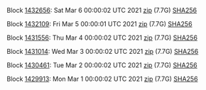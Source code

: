 Block [1432656](https://insight.dash.org/insight/block/000000000000000b7b3ea2a8396f282b2bcfb46e92af56db44328946c5afaed7): Sat Mar  6 00:00:02 UTC 2021 [zip](https://dash-bootstrap.ams3.digitaloceanspaces.com/mainnet/2021-03-06/bootstrap.dat.zip) (7.7G) [SHA256](https://dash-bootstrap.ams3.digitaloceanspaces.com/mainnet/2021-03-06/sha256.txt)

Block [1432109](https://insight.dash.org/insight/block/0000000000000004c378bc769b44f95a09d7b89d30363921de20ddf441dff4a2): Fri Mar  5 00:00:01 UTC 2021 [zip](https://dash-bootstrap.ams3.digitaloceanspaces.com/mainnet/2021-03-05/bootstrap.dat.zip) (7.7G) [SHA256](https://dash-bootstrap.ams3.digitaloceanspaces.com/mainnet/2021-03-05/sha256.txt)

Block [1431556](https://insight.dash.org/insight/block/000000000000001880056f508706453be5b5a8616a27aa8e49e9ff4232aaf6f6): Thu Mar  4 00:00:02 UTC 2021 [zip](https://dash-bootstrap.ams3.digitaloceanspaces.com/mainnet/2021-03-04/bootstrap.dat.zip) (7.7G) [SHA256](https://dash-bootstrap.ams3.digitaloceanspaces.com/mainnet/2021-03-04/sha256.txt)

Block [1431014](https://insight.dash.org/insight/block/000000000000000d8e316aff9997203caa0b5c0f860a7bb853ce3818e95d23f6): Wed Mar  3 00:00:02 UTC 2021 [zip](https://dash-bootstrap.ams3.digitaloceanspaces.com/mainnet/2021-03-03/bootstrap.dat.zip) (7.7G) [SHA256](https://dash-bootstrap.ams3.digitaloceanspaces.com/mainnet/2021-03-03/sha256.txt)

Block [1430461](https://insight.dash.org/insight/block/00000000000000007dee388e0af44c5b98ce3798872d1fcb2313be4ccf29b12d): Tue Mar  2 00:00:02 UTC 2021 [zip](https://dash-bootstrap.ams3.digitaloceanspaces.com/mainnet/2021-03-02/bootstrap.dat.zip) (7.7G) [SHA256](https://dash-bootstrap.ams3.digitaloceanspaces.com/mainnet/2021-03-02/sha256.txt)

Block [1429913](https://insight.dash.org/insight/block/00000000000000134ddd20f32ee18e8b5ae8d644e2bd50c0a2f0f74314653aeb): Mon Mar  1 00:00:02 UTC 2021 [zip](https://dash-bootstrap.ams3.digitaloceanspaces.com/mainnet/2021-03-01/bootstrap.dat.zip) (7.7G) [SHA256](https://dash-bootstrap.ams3.digitaloceanspaces.com/mainnet/2021-03-01/sha256.txt)

